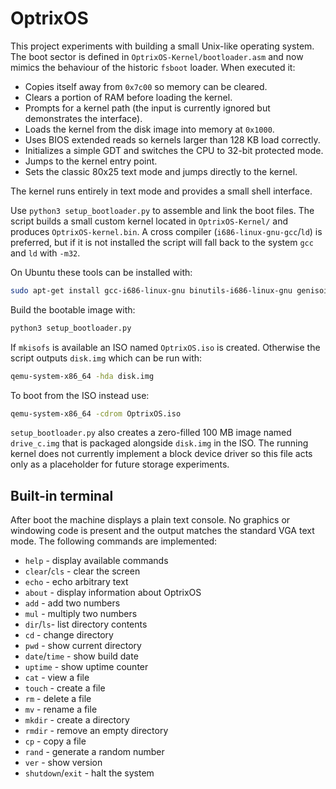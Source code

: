 # OptrixOS

This project experiments with building a small Unix-like operating system. The
boot sector is defined in `OptrixOS-Kernel/bootloader.asm` and now mimics the
behaviour of the historic `fsboot` loader. When executed it:

- Copies itself away from `0x7c00` so memory can be cleared.
- Clears a portion of RAM before loading the kernel.
- Prompts for a kernel path (the input is currently ignored but demonstrates
  the interface).
- Loads the kernel from the disk image into memory at `0x1000`.
- Uses BIOS extended reads so kernels larger than 128&nbsp;KB load correctly.
- Initializes a simple GDT and switches the CPU to 32-bit protected mode.
- Jumps to the kernel entry point.
- Sets the classic 80x25 text mode and jumps directly to the kernel.

The kernel runs entirely in text mode and provides a small shell interface.

Use `python3 setup_bootloader.py` to assemble and link the boot files. The
script builds a small custom kernel located in `OptrixOS-Kernel/` and produces
`OptrixOS-kernel.bin`. A cross compiler (`i686-linux-gnu-gcc`/`ld`) is preferred,
but if it is not installed the script will fall back to the system `gcc` and
`ld` with `-m32`.



On Ubuntu these tools can be installed with:

```bash
sudo apt-get install gcc-i686-linux-gnu binutils-i686-linux-gnu genisoimage
```

Build the bootable image with:

```bash
python3 setup_bootloader.py
```

If `mkisofs` is available an ISO named `OptrixOS.iso` is created. Otherwise the
script outputs `disk.img` which can be run with:

```bash
qemu-system-x86_64 -hda disk.img
```

To boot from the ISO instead use:

```bash
qemu-system-x86_64 -cdrom OptrixOS.iso
```

`setup_bootloader.py` also creates a zero-filled 100&nbsp;MB image named
`drive_c.img` that is packaged alongside `disk.img` in the ISO. The running
kernel does not currently implement a block device driver so this file acts only
as a placeholder for future storage experiments.

## Built-in terminal

After boot the machine displays a plain text console. No graphics or windowing
code is present and the output matches the standard VGA text mode.
The following commands are implemented:

* `help`    - display available commands
* `clear`/`cls` - clear the screen
* `echo`    - echo arbitrary text
* `about`   - display information about OptrixOS
* `add`     - add two numbers
* `mul`     - multiply two numbers
* `dir`/`ls`- list directory contents
* `cd`      - change directory
* `pwd`     - show current directory
* `date`/`time` - show build date
* `uptime`  - show uptime counter
* `cat`     - view a file
* `touch`   - create a file
* `rm`      - delete a file
* `mv`      - rename a file
* `mkdir`   - create a directory
* `rmdir`   - remove an empty directory
* `cp`      - copy a file
* `rand`    - generate a random number
* `ver`     - show version
* `shutdown`/`exit` - halt the system

